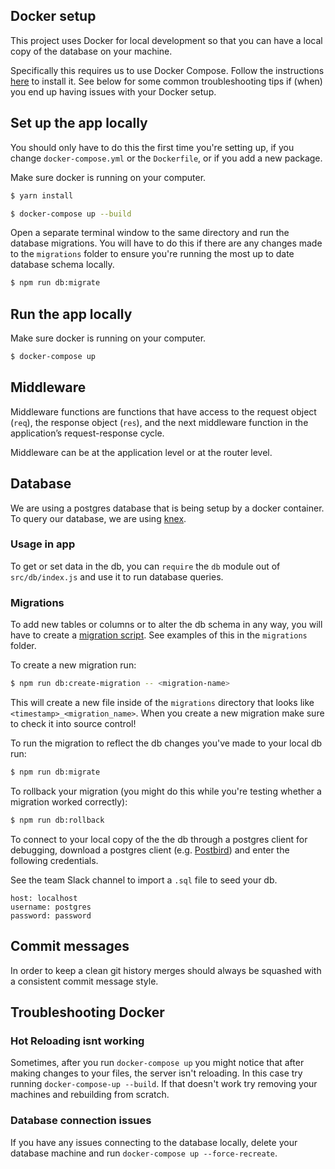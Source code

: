 ## Docker setup

This project uses Docker for local development so that you can have a local copy of the database on your machine.

Specifically this requires us to use Docker Compose. Follow the instructions [here](https://docs.docker.com/compose/install/#install-compose) to install it. See below for some common troubleshooting tips if (when) you end up having issues with your Docker setup.

## Set up the app locally

You should only have to do this the first time you're setting up, if you change `docker-compose.yml` or the `Dockerfile`, or if you add a new package.

Make sure docker is running on your computer.

```sh
$ yarn install
```

```sh
$ docker-compose up --build
```

Open a separate terminal window to the same directory and run the database migrations. You will have to do this if there are any changes made to the `migrations` folder to ensure you're running the most up to date database schema locally.

```sh
$ npm run db:migrate
```

## Run the app locally

Make sure docker is running on your computer.

```sh
$ docker-compose up
```

## Middleware

Middleware functions are functions that have access to the request object (`req`), the response object (`res`), and the next middleware function in the application’s request-response cycle.

Middleware can be at the application level or at the router level.

## Database

We are using a postgres database that is being setup by a docker container. To query our database, we are using [knex](https://knexjs.org/).

### Usage in app

To get or set data in the db, you can `require` the `db` module out of `src/db/index.js` and use it to run database queries.

### Migrations

To add new tables or columns or to alter the db schema in any way, you will have to create a [migration script](https://knexjs.org/#Migrations-CLI). See examples of this in the `migrations` folder.

To create a new migration run:

```sh
$ npm run db:create-migration -- <migration-name>
```

This will create a new file inside of the `migrations` directory that looks like `<timestamp>_<migration_name>`. When you create a new migration make sure to check it into source control!

To run the migration to reflect the db changes you've made to your local db run:

```sh
$ npm run db:migrate
```

To rollback your migration (you might do this while you're testing whether a migration worked correctly):

```sh
$ npm run db:rollback
```

To connect to your local copy of the the db through a postgres client for debugging, download a postgres client (e.g. [Postbird](https://github.com/paxa/postbird)) and enter the following credentials.

See the team Slack channel to import a `.sql` file to seed your db.

```
host: localhost
username: postgres
password: password
```

## Commit messages

In order to keep a clean git history merges should always be squashed with a consistent commit message style.

## Troubleshooting Docker

### Hot Reloading isnt working

Sometimes, after you run `docker-compose up` you might notice that after making changes to your files, the server isn't reloading. In this case try running `docker-compose-up --build`. If that doesn't work try removing your machines and rebuilding from scratch.

### Database connection issues

If you have any issues connecting to the database locally, delete your database machine and run `docker-compose up --force-recreate`.
